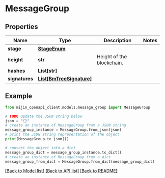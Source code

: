 # MessageGroup


## Properties

Name | Type | Description | Notes
------------ | ------------- | ------------- | -------------
**stage** | [**StageEnum**](StageEnum.md) |  | 
**height** | **str** | Height of the blockchain. | 
**hashes** | **List[str]** |  | 
**signatures** | [**List[BmTreeSignature]**](BmTreeSignature.md) |  | 

## Example

```python
from mijin_openapi_client.models.message_group import MessageGroup

# TODO update the JSON string below
json = "{}"
# create an instance of MessageGroup from a JSON string
message_group_instance = MessageGroup.from_json(json)
# print the JSON string representation of the object
print(MessageGroup.to_json())

# convert the object into a dict
message_group_dict = message_group_instance.to_dict()
# create an instance of MessageGroup from a dict
message_group_from_dict = MessageGroup.from_dict(message_group_dict)
```
[[Back to Model list]](../README.md#documentation-for-models) [[Back to API list]](../README.md#documentation-for-api-endpoints) [[Back to README]](../README.md)


